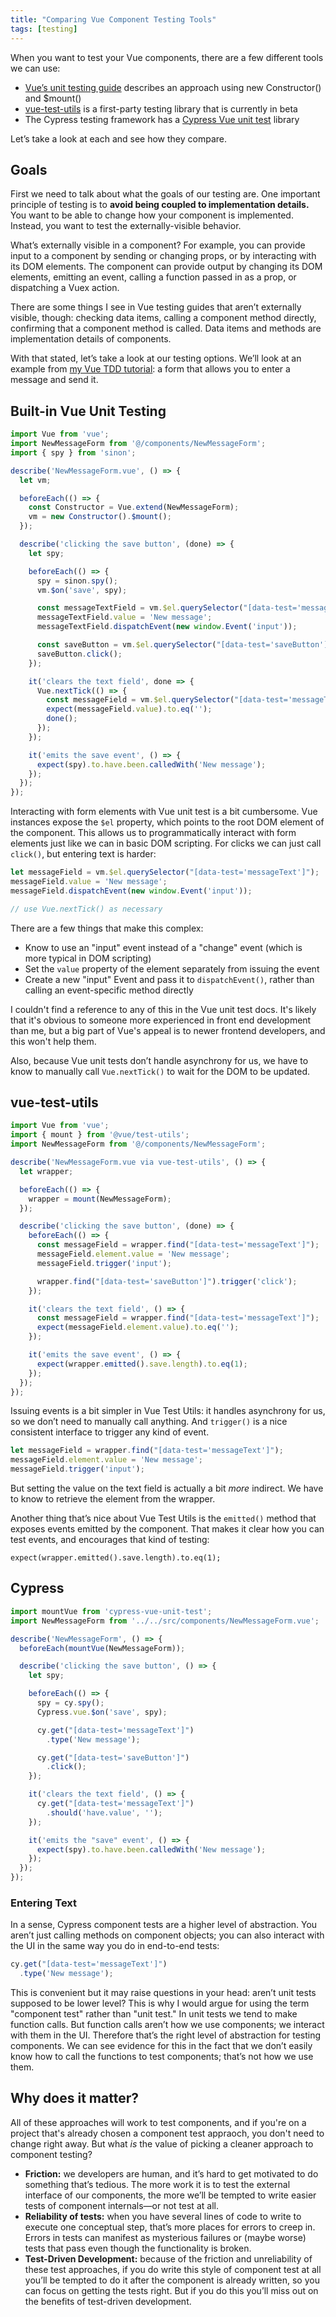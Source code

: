 ```yaml
---
title: "Comparing Vue Component Testing Tools"
tags: [testing]
---
```


When you want to test your Vue components, there are a few different tools we can use:

- [Vue’s unit testing guide](https://vuejs.org/v2/guide/unit-testing.html) describes an approach using new Constructor() and $mount()
- [vue-test-utils](https://github.com/vuejs/vue-test-utils) is a first-party testing library that is currently in beta
- The Cypress testing framework has a [Cypress Vue unit test](https://github.com/bahmutov/cypress-vue-unit-test) library

Let’s take a look at each and see how they compare.

## Goals

First we need to talk about what the goals of our testing are. One important principle of testing is to **avoid being coupled to implementation details.** You want to be able to change how your component is implemented. Instead, you want to test the externally-visible behavior.

What’s externally visible in a component? For example, you can provide input to a component by sending or changing props, or by interacting with its DOM elements. The component can provide output by changing its DOM elements, emitting an event, calling a function passed in as a prop, or dispatching a Vuex action.

There are some things I see in Vue testing guides that aren’t externally visible, though: checking data items, calling a component method directly, confirming that a component method is called. Data items and methods are implementation details of components.

With that stated, let’s take a look at our testing options. We’ll look at an example from [my Vue TDD tutorial](http://learntdd.in/vue): a form that allows you to enter a message and send it.

## Built-in Vue Unit Testing

```js
import Vue from 'vue';
import NewMessageForm from '@/components/NewMessageForm';
import { spy } from 'sinon';

describe('NewMessageForm.vue', () => {
  let vm;

  beforeEach(() => {
    const Constructor = Vue.extend(NewMessageForm);
    vm = new Constructor().$mount();
  });

  describe('clicking the save button', (done) => {
    let spy;

    beforeEach(() => {
      spy = sinon.spy();
      vm.$on('save', spy);

      const messageTextField = vm.$el.querySelector("[data-test='messageText']");
      messageTextField.value = 'New message';
      messageTextField.dispatchEvent(new window.Event('input'));

      const saveButton = vm.$el.querySelector("[data-test='saveButton']");
      saveButton.click();
    });

    it('clears the text field', done => {
      Vue.nextTick(() => {
        const messageField = vm.$el.querySelector("[data-test='messageText']");
        expect(messageField.value).to.eq('');
        done();
      });
    });

    it('emits the save event', () => {
      expect(spy).to.have.been.calledWith('New message');
    });
  });
});
```

Interacting with form elements with Vue unit test is a bit cumbersome. Vue instances expose the `$el` property, which points to the root DOM element of the component. This allows us to programmatically interact with form elements just like we can in basic DOM scripting. For clicks we can just call `click()`, but entering text is harder:

```js
let messageField = vm.$el.querySelector("[data-test='messageText']");
messageField.value = 'New message';
messageField.dispatchEvent(new window.Event('input'));

// use Vue.nextTick() as necessary
```

There are a few things that make this complex:

- Know to use an "input" event instead of a "change" event (which is more typical in DOM scripting)
- Set the `value` property of the element separately from issuing the event
- Create a new "input" Event and pass it to `dispatchEvent()`, rather than calling an event-specific method directly

I couldn't find a reference to any of this in the Vue unit test docs. It's likely that it's obvious to someone more experienced in front end development than me, but a big part of Vue's appeal is to newer frontend developers, and this won't help them.

Also, because Vue unit tests don’t handle asynchrony for us, we have to know to manually call `Vue.nextTick()` to wait for the DOM to be updated.

## vue-test-utils

```js
import Vue from 'vue';
import { mount } from '@vue/test-utils';
import NewMessageForm from '@/components/NewMessageForm';

describe('NewMessageForm.vue via vue-test-utils', () => {
  let wrapper;

  beforeEach(() => {
    wrapper = mount(NewMessageForm);
  });

  describe('clicking the save button', (done) => {
    beforeEach(() => {
      const messageField = wrapper.find("[data-test='messageText']");
      messageField.element.value = 'New message';
      messageField.trigger('input');

      wrapper.find("[data-test='saveButton']").trigger('click');
    });

    it('clears the text field', () => {
      const messageField = wrapper.find("[data-test='messageText']");
      expect(messageField.element.value).to.eq('');
    });

    it('emits the save event', () => {
      expect(wrapper.emitted().save.length).to.eq(1);
    });
  });
});
```

Issuing events is a bit simpler in Vue Test Utils: it handles asynchrony for us, so we don’t need to manually call anything. And `trigger()` is a nice consistent interface to trigger any kind of event.

```js
let messageField = wrapper.find("[data-test='messageText']");
messageField.element.value = 'New message';
messageField.trigger('input');
```

But setting the value on the text field is actually a bit *more* indirect. We have to know to retrieve the element from the wrapper.

Another thing that’s nice about Vue Test Utils is the `emitted()` method that exposes events emitted by the component. That makes it clear how you can test events, and encourages that kind of testing:

```
expect(wrapper.emitted().save.length).to.eq(1);
```

## Cypress

```js
import mountVue from 'cypress-vue-unit-test';
import NewMessageForm from '../../src/components/NewMessageForm.vue';

describe('NewMessageForm', () => {
  beforeEach(mountVue(NewMessageForm));

  describe('clicking the save button', () => {
    let spy;

    beforeEach(() => {
      spy = cy.spy();
      Cypress.vue.$on('save', spy);

      cy.get("[data-test='messageText']")
        .type('New message');

      cy.get("[data-test='saveButton']")
        .click();
    });

    it('clears the text field', () => {
      cy.get("[data-test='messageText']")
        .should('have.value', '');
    });

    it('emits the "save" event', () => {
      expect(spy).to.have.been.calledWith('New message');
    });
  });
});
```

### Entering Text

In a sense, Cypress component tests are a higher level of abstraction. You aren’t just calling methods on component objects; you can also interact with the UI in the same way you do in end-to-end tests:

```js
cy.get("[data-test='messageText']")
  .type('New message');
```

This is convenient but it may raise questions in your head: aren’t unit tests supposed to be lower level? This is why I would argue for using the term "component test" rather than "unit test." In unit tests we tend to make function calls. But function calls aren’t how we use components; we interact with them in the UI. Therefore that’s the right level of abstraction for testing components. We can see evidence for this in the fact that we don’t easily know how to call the functions to test components; that’s not how we use them.

## Why does it matter?

All of these approaches will work to test components, and if you're on a project that's already chosen a component test appraoch, you don't need to change right away. But what *is* the value of picking a cleaner approach to component testing?

- **Friction:** we developers are human, and it’s hard to get motivated to do something that’s tedious. The more work it is to test the external interface of our components, the more we’ll be tempted to write easier tests of component internals—or not test at all.
- **Reliability of tests:** when you have several lines of code to write to execute one conceptual step, that’s more places for errors to creep in. Errors in tests can manifest as mysterious failures or (maybe worse) tests that pass even though the functionality is broken.
- **Test-Driven Development:** because of the friction and unreliability of these test approaches, if you do write this style of component test at all you’ll be tempted to do it after the component is already written, so you can focus on getting the tests right. But if you do this you’ll miss out on the benefits of test-driven development.
